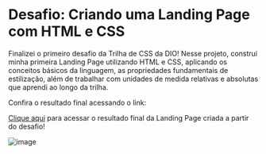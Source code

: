 # Desafio: Criando uma Landing Page com HTML e CSS

Finalizei o primeiro desafio da Trilha de CSS da DIO! Nesse projeto, construí minha primeira Landing Page utilizando HTML e CSS, aplicando os conceitos básicos da linguagem, as propriedades fundamentais de estilização, além de trabalhar com unidades de medida relativas e absolutas que aprendi ao longo da trilha.

Confira o resultado final acessando o link:

[Clique aqui](https://lucas-0liveira.github.io/Landing-Page-DIO/) para acessar o resultado final da Landing Page criada a partir do desafio!

![image](https://user-images.githubusercontent.com/55519539/183538055-6cce606c-7d1d-4d15-a4be-ffeb5b37c956.png) 
